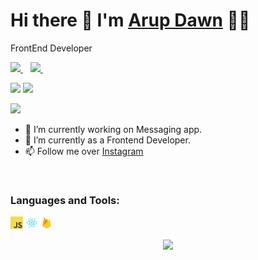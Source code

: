 
<h1 align='left'>
  Hi there 👋  I'm   <a href="https://arupchandradawn.netlify.app/" target="_blank">
  Arup Dawn</a> 👨‍💻
</h1>
<p align='left'>
  FrontEnd Developer 
</p>
<p align='left'>
 
  <a href="https://www.linkedin.com/in/arupchandradawn/" target="_blank">
    <img src="https://img.shields.io/badge/linkedin-%230077B5.svg?&style=for-the-badge&logo=linkedin&logoColor=white" />
  </a>&nbsp;&nbsp;
  <a href="https://instagram.com/arupdon" target="_blank">
    <img src="https://img.shields.io/badge/instagram-%23E4405F.svg?&style=for-the-badge&logo=instagram&logoColor=white" />        
  </a>&nbsp;&nbsp;      
  
</p>
<p align='left'>
  <a href="#"><img src="https://github-readme-stats.vercel.app/api?username=arupdawn&show_icons=true&count_private=true&theme=dark" width="350"></a>
  <a href="#"><img src="https://media.giphy.com/media/62PP2yEIAZF6g/giphy.gif" width="241"></a>
</p>

<p align='left'>
  <img src='https://github-readme-stats.vercel.app/api/top-langs/?username=arupdawn&theme=light&hide_langs_below=1'/>
</p>


- 🔭  I’m currently working on Messaging app.
- 🌱  I’m currently as a Frontend Developer. 
- 📫  Follow me over [Instagram](https://www.instagram.com/arupdon)
<br/>

### Languages and Tools:
<code><img height="20" src="https://raw.githubusercontent.com/github/explore/80688e429a7d4ef2fca1e82350fe8e3517d3494d/topics/javascript/javascript.png"></code>
<code><img height="20" src="https://raw.githubusercontent.com/github/explore/80688e429a7d4ef2fca1e82350fe8e3517d3494d/topics/react/react.png"></code>
<code><img height="20" src="https://raw.githubusercontent.com/github/explore/80688e429a7d4ef2fca1e82350fe8e3517d3494d/topics/firebase/firebase.png"></code>

<p align='center'>
  <a href="#"><img src="https://badges.pufler.dev/visits/arupdawn/arupdawn"></a>
</p>
